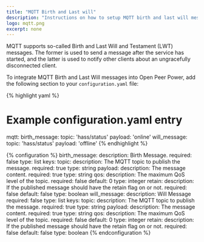 ```yaml
---
title: "MQTT Birth and Last will"
description: "Instructions on how to setup MQTT birth and last will messages within Open Peer Power."
logo: mqtt.png
excerpt: none
---
```


MQTT supports so-called Birth and Last Will and Testament (LWT) messages. The former is used to send a message after the service has started, and the latter is used to notify other clients about an ungracefully disconnected client.

To integrate MQTT Birth and Last Will messages into Open Peer Power, add the following section to your `configuration.yaml` file:

{% highlight yaml %}
# Example configuration.yaml entry
mqtt:
  birth_message:
    topic: 'hass/status'
    payload: 'online'
  will_message:
    topic: 'hass/status'
    payload: 'offline'
{% endhighlight %}

{% configuration %}
birth_message:
  description: Birth Message.
  required: false
  type: list
  keys:
    topic:
      description: The MQTT topic to publish the message.
      required: true
      type: string
    payload:
      description: The message content.
      required: true
      type: string
    qos:
      description: The maximum QoS level of the topic.
      required: false
      default: 0
      type: integer
    retain:
      description: If the published message should have the retain flag on or not.
      required: false
      default: false
      type: boolean
will_message:
  description: Will Message
  required: false
  type: list
  keys:
    topic:
      description: The MQTT topic to publish the message.
      required: true
      type: string
    payload:
      description: The message content.
      required: true
      type: string
    qos:
      description: The maximum QoS level of the topic.
      required: false
      default: 0
      type: integer
    retain:
      description: If the published message should have the retain flag on or not.
      required: false
      default: false
      type: boolean
{% endconfiguration %}
